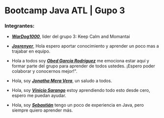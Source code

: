 # Bootcamp Java ATL | Gupo 3

### Integrantes:

- [***WarDog1000***](https://github.com/WarDog1000), lider del grupo 3: Keep Calm and Momantai

- [***Josrenyer***](https://github.com/josrenyer), Hola espero aportar conocimiento y aprender un poco mas a trajabar en equipo.

- Hola a todos soy [***Obed García Rodríguez***](https://github.com/ObedRodriguez7) me emociona estar aquí  y formar parte del grupo para aprender de todos ustedes. ¡Espero poder colaborar y conocernos mejor!".

- Hola, soy [***Jonatha Mera Vera***](https://github.com/lilasca), un saludo a todos.

- Hola, soy [***Vinicio Sarango***](https://github.com/viniciosarango) estoy aprendiendo todo esto desde cero, espero me puedan ayudar.

- Hola, soy [***Sebastián***](https://github.com/Sebastian152) tengo un poco de experiencia en Java, pero siempre quiero aprender más.
